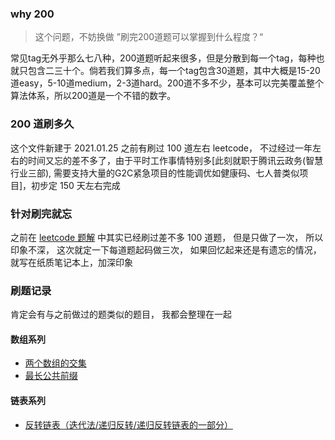 ### why 200

>这个问题，不妨换做 ”刷完200道题可以掌握到什么程度？“

常见tag无外乎那么七八种，200道题听起来很多，但是分散到每一个tag，每种也就只包含二三十个。倘若我们算多点，每一个tag包含30道题，其中大概是15-20道easy，5-10道medium，2-3道hard。200道不多不少，基本可以完美覆盖整个算法体系，所以200道是一个不错的数字。

### 200 道刷多久

这个文件新建于 2021.01.25
之前有刷过 100 道左右 leetcode， 不过经过一年左右的时间又忘的差不多了，由于平时工作事情特别多[此刻就职于腾讯云政务(智慧行业三部), 需要支持大量的G2C紧急项目的性能调优如健康码、七人普类似项目]，初步定 150 天左右完成


### 针对刷完就忘

之前在 [leetcode 题解](./algorithm.md) 中其实已经刷过差不多 100 道题， 但是只做了一次， 所以印象不深， 这次就定一下每道题起码做三次， 如果回忆起来还是有遗忘的情况， 就写在纸质笔记本上，加深印象


### 刷题记录

肯定会有与之前做过的题类似的题目， 我都会整理在一起

#### 数组系列

- [两个数组的交集](src/main/java/com/haobin/leetcode/arrays/TwoArrayIntersection.java)
- [最长公共前缀](src/main/java/com/haobin/leetcode/string/LongestCommonPrefix.java)

#### 链表系列

- [反转链表（迭代法/递归反转/递归反转链表的一部分）](src/main/java/com/haobin/leetcode/linkedlist/ReverseList.java)